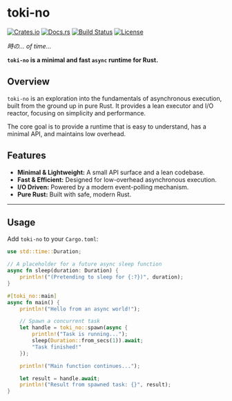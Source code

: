 # toki-no

[![Crates.io](https://img.shields.io/crates/v/toki-no.svg?style=flat-square)](https://crates.io/crates/toki-no)
[![Docs.rs](https://img.shields.io/docsrs/toki-no?style=flat-square)](https://docs.rs/toki-no)
[![Build Status](https://img.shields.io/github/actions/workflow/status/johvnik/toki-no/rust.yml?branch=main&style=flat-square)](https://github.com/johvnik/toki-no/actions)
[![License](https://img.shields.io/crates/l/toki-no.svg?style=flat-square)](https://github.com/johvnik/toki-no/blob/main/LICENSE-MIT)

*時の... of time...*

**`toki-no` is a minimal and fast `async` runtime for Rust.**

## Overview

`toki-no` is an exploration into the fundamentals of asynchronous execution, built from the ground up in pure Rust. It provides a lean executor and I/O reactor, focusing on simplicity and performance.

The core goal is to provide a runtime that is easy to understand, has a minimal API, and maintains low overhead.

## Features

* **Minimal & Lightweight:** A small API surface and a lean codebase.
* **Fast & Efficient:** Designed for low-overhead asynchronous execution.
* **I/O Driven:** Powered by a modern event-polling mechanism.
* **Pure Rust:** Built with safe, modern Rust.

---

## Usage

Add `toki-no` to your `Cargo.toml`:

```rust
use std::time::Duration;

// A placeholder for a future async sleep function
async fn sleep(duration: Duration) {
    println!("(Pretending to sleep for {:?})", duration);
}

#[toki_no::main]
async fn main() {
    println!("Hello from an async world!");

    // Spawn a concurrent task
    let handle = toki_no::spawn(async {
        println!("Task is running...");
        sleep(Duration::from_secs(1)).await;
        "Task finished!"
    });

    println!("Main function continues...");

    let result = handle.await;
    println!("Result from spawned task: {}", result);
}
```
